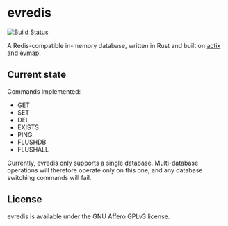 # evredis

[![Build Status](https://cloud.drone.io/api/badges/mwolting/evredis/status.svg)](https://cloud.drone.io/mwolting/evredis)

A Redis-compatible in-memory database, written in Rust and built on [actix](https://github.com/actix/actix) and [evmap](https://github.com/jonhoo/rust-evmap).

## Current state

Commands implemented:

- GET
- SET
- DEL
- EXISTS
- PING
- FLUSHDB
- FLUSHALL

Currently, evredis only supports a single database. Multi-database operations will therefore operate only on this one, and any database switching commands
will fail.

## License

evredis is available under the GNU Affero GPLv3 license.
